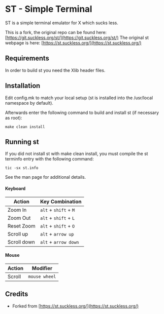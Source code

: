 # ST - Simple Terminal

ST is a simple terminal emulator for X which sucks less.

This is a fork, the original repo can be found here: [https://git.suckless.org/st/](https://git.suckless.org/st/)
The original st webpage is here: [https://st.suckless.org/](https://st.suckless.org/)

## Requirements

In order to build st you need the Xlib header files.

## Installation

Edit config.mk to match your local setup (st is installed into
the /usr/local namespace by default).

Afterwards enter the following command to build and install st (if
necessary as root):

    make clean install

## Running st

If you did not install st with make clean install, you must compile
the st terminfo entry with the following command:

    tic -sx st.info

See the man page for additional details.

#### Keyboard
Action      | Key Combination
---         | ---
Zoom In     | `alt` + `shift` + `M`
Zoom Out    | `alt` + `shift` + `L`
Reset Zoom  | `alt` + `shift` + `O`
Scroll up   | `alt` + `arrow up`
Scroll down | `alt` + `arrow down`

#### Mouse
Action | Modifier
---    | ---
Scroll |  `mouse wheel`

## Credits

* Forked from [https://st.suckless.org/](https://st.suckless.org/)
